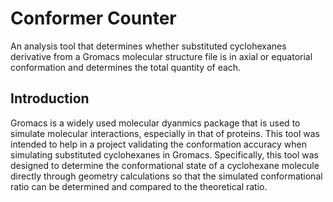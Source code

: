 # Conformer Counter
An analysis tool that determines whether substituted cyclohexanes derivative from a Gromacs molecular structure file is in axial or equatorial conformation and determines the total quantity of each.

## Introduction
Gromacs is a widely used molecular dyanmics package that is used to simulate molecular interactions, especially in that of proteins. This tool was intended to help in a project validating the conformation accuracy when simulating substituted cyclohexanes in Gromacs. Specifically, this tool was designed to determine the conformational state of a cyclohexane molecule directly through geometry calculations so that the simulated conformational ratio can be determined and compared to the theoretical ratio.

